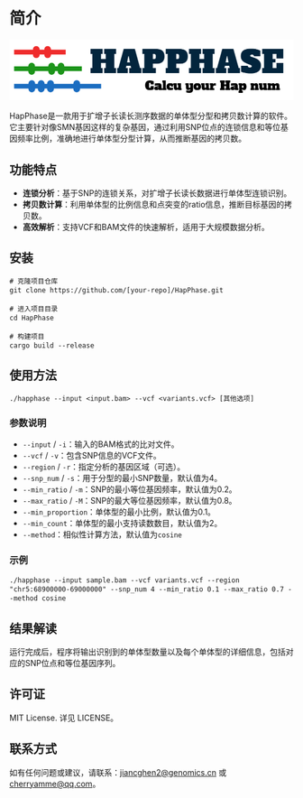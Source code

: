 # 简介

![HapPhase](static/HapPhase_logo.png)

HapPhase是一款用于扩增子长读长测序数据的单体型分型和拷贝数计算的软件。它主要针对像SMN基因这样的复杂基因，通过利用SNP位点的连锁信息和等位基因频率比例，准确地进行单体型分型计算，从而推断基因的拷贝数。

## 功能特点

- **连锁分析**：基于SNP的连锁关系，对扩增子长读长数据进行单体型连锁识别。
- **拷贝数计算**：利用单体型的比例信息和点突变的ratio信息，推断目标基因的拷贝数。
- **高效解析**：支持VCF和BAM文件的快速解析，适用于大规模数据分析。

## 安装

```shell
# 克隆项目仓库
git clone https://github.com/[your-repo]/HapPhase.git

# 进入项目目录
cd HapPhase

# 构建项目
cargo build --release
```

## 使用方法

```shell
./happhase --input <input.bam> --vcf <variants.vcf> [其他选项]
```

### 参数说明

- `--input` / `-i`：输入的BAM格式的比对文件。
- `--vcf` / `-v`：包含SNP信息的VCF文件。
- `--region` / `-r`：指定分析的基因区域（可选）。
- `--snp_num` / `-s`：用于分型的最小SNP数量，默认值为4。
- `--min_ratio` / `-m`：SNP的最小等位基因频率，默认值为0.2。
- `--max_ratio` / `-M`：SNP的最大等位基因频率，默认值为0.8。
- `--min_proportion`：单体型的最小比例，默认值为0.1。
- `--min_count`：单体型的最小支持读数数目，默认值为2。
- `--method`：相似性计算方法，默认值为`cosine`

### 示例

```shell
./happhase --input sample.bam --vcf variants.vcf --region "chr5:68900000-69000000" --snp_num 4 --min_ratio 0.1 --max_ratio 0.7 --method cosine
```

## 结果解读

运行完成后，程序将输出识别到的单体型数量以及每个单体型的详细信息，包括对应的SNP位点和等位基因序列。

## 许可证

MIT License. 详见 LICENSE。

## 联系方式

如有任何问题或建议，请联系：[jiancghen2@genomics.cn](mailto:jiancghen2@genomics.cn) 或 [cherryamme@qq.com](mailto:cherryamme@qq.com)。
```
